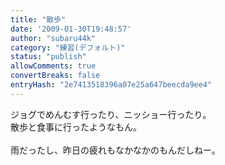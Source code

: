 ```yaml
---
title: "散歩"
date: '2009-01-30T19:48:57'
author: "subaru44k"
category: "練習(デフォルト)"
status: "publish"
allowComments: true
convertBreaks: false
entryHash: "2e7413518396a07e25a647beecda9ee4"
---
```

ジョグでめんむす行ったり、ニッショー行ったり。<br>
散歩と食事に行ったようなもん。<br>
<br>
雨だったし、昨日の疲れもなかなかのもんだしねー。
